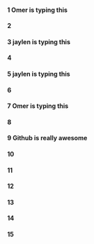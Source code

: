 #### 1 Omer is typing this
#### 2
#### 3 jaylen is typing this
#### 4
#### 5 jaylen is typing this
#### 6
#### 7 Omer is typing this
#### 8
#### 9 Github is really awesome
#### 10
#### 11
#### 12
#### 13
#### 14
#### 15
